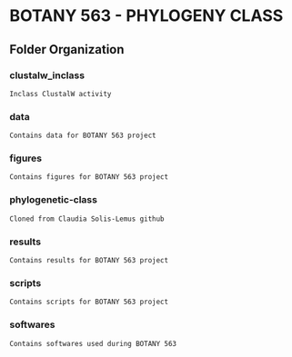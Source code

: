 # BOTANY 563 - PHYLOGENY CLASS

## Folder Organization
### clustalw_inclass
    Inclass ClustalW activity
### data
    Contains data for BOTANY 563 project
### figures
    Contains figures for BOTANY 563 project
### phylogenetic-class
    Cloned from Claudia Solis-Lemus github
### results
    Contains results for BOTANY 563 project
### scripts
    Contains scripts for BOTANY 563 project
### softwares
    Contains softwares used during BOTANY 563